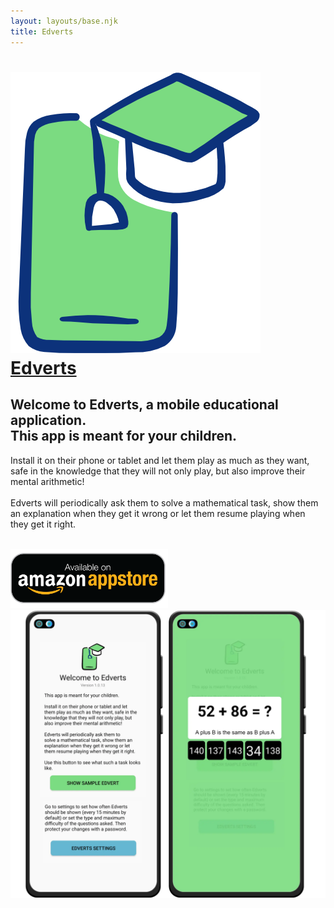 ```yaml
---
layout: layouts/base.njk
title: Edverts
---
```


<div class="grid-container">
    <div class="grid-item first-row">
        <a href="https://www.edverts.com" class="nostyle">
            <h1 class="heading">
                <img src="img/logo.png" alt="Welcome to Edverts" class="logo"/>
                <span class="h1">Edverts</span>
            </h1>
        </a>
        <h2>Welcome to Edverts, a mobile educational application.<br>This app is meant for your children.</h2>
        <p class="large">
            Install it on their phone or tablet and let them play as much as they want, safe in the knowledge that they will not only play, but also improve their mental arithmetic!<br><br>Edverts will periodically ask them to solve a mathematical task, show them an explanation when they get it wrong or let them resume playing when they get it right.<br><br>
        </p>
        <a href="https://www.amazon.com/dp/B0CW3N2XYX?tag=edverts-20" target="blank" class="nostyle">
            <img src="img/amazon.png" alt="Edverts on Amazon Fire Tablet" width="50%" class=""/>
        </a>
    </div>
    <div class="grid-item first-row">
        <img class="preview-img" alt="Edverts App for children" src="img/edverts-play-store-app-image.webp"/>
    </div>
</div>